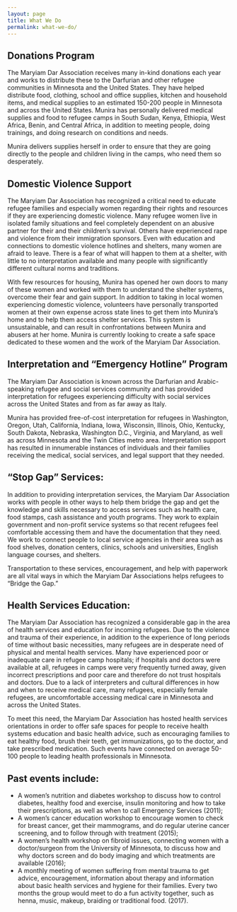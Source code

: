 ```yaml
---
layout: page
title: What We Do
permalink: what-we-do/
---
```


## Donations Program

The Maryiam Dar Association receives many in-kind donations each year and works to 
distribute these to the Darfurian and other refugee communities in Minnesota and the 
United States. They have helped distribute food, clothing, school and office supplies, 
kitchen and household items, and medical supplies to an estimated 150-200 people in
Minnesota and across the United States. Munira has personally delivered medical supplies
and food to refugee camps in South Sudan, Kenya, Ethiopia, West Africa, Benin, and 
Central Africa, in addition to meeting people, doing trainings, and doing research on 
conditions and needs.

Munira delivers supplies herself in order to ensure that they are going directly to the
people and children living in the camps, who need them so desperately. 

## Domestic Violence Support

The Maryiam Dar Association has recognized a critical need to educate 
refugee families and especially women regarding their rights and resources 
if they are experiencing domestic violence. Many refugee women live in 
isolated family situations and feel completely dependent on an abusive 
partner for their and their children’s survival. Others have experienced 
rape and violence from their immigration sponsors. Even with education and 
connections to domestic violence hotlines and shelters, many women are 
afraid to leave. There is a fear of what will happen to them at a shelter, 
with little to no interpretation available and many people with
significantly different cultural norms and traditions. 

With few resources for housing, Munira has opened her own doors to many of 
these women and worked with them to understand the shelter systems, 
overcome their fear and gain support. In addition to taking in local women 
experiencing domestic violence, volunteers have personally transported 
women at their own expense across state lines to get them into Munira’s 
home and to help them access shelter services. This system is 
unsustainable, and can result in confrontations between Munira and abusers 
at her home. Munira is currently looking to create a safe space dedicated 
to these women and the work of the Maryiam Dar Association.

## Interpretation and “Emergency Hotline” Program

The Maryiam Dar Association is known across the Darfurian and Arabic-speaking refugee 
and social services community and has provided interpretation for refugees experiencing 
difficulty with social services across the United States and from as far away as Italy. 

Munira has provided free-of-cost interpretation for refugees in Washington, Oregon, 
Utah, California, Indiana, Iowa, Wisconsin, Illinois, Ohio, Kentucky, South Dakota, 
Nebraska, Washington D.C., Virginia, and Maryland, as well as across Minnesota and the 
Twin Cities metro area. Interpretation support has resulted in innumerable instances of 
individuals and their families receiving the medical, social services, and legal support
that they needed. 

## “Stop Gap” Services:
In addition to providing interpretation services, the Maryiam Dar Association works with
people in other ways to help them bridge the gap and get the knowledge and skills 
necessary to access services such as health care, food stamps, cash assistance and youth
programs. They work to explain government and non-profit service systems so that recent
refugees feel comfortable accessing them and have the documentation that they need. We 
work to connect people to local service agencies in their area such as food shelves, 
donation centers, clinics, schools and universities, English language courses, and 
shelters.

Transportation to these services, encouragement, and help with paperwork are all vital ways in which the Maryiam Dar Associations helps refugees to “Bridge the Gap.”

## Health Services Education:

The Maryiam Dar Association has recognized a considerable gap in the area of health 
services and education for incoming refugees. Due to the violence and trauma of their 
experience, in addition to the experience of long periods of time without basic 
necessities, many refugees are in desperate need of physical and mental health services.
Many have experienced poor or inadequate care in refugee camp hospitals; if hospitals 
and doctors were available at all, refugees in camps were very frequently turned away, 
given incorrect prescriptions and poor care and therefore do not trust hospitals and 
doctors. Due to a lack of interpreters and cultural differences in how and when to 
receive medical care, many refugees, especially female refugees, are uncomfortable 
accessing medical care in Minnesota and across the United States.

To meet this need, the Maryiam Dar Association has hosted health services orientations 
in order to offer safe spaces for people to receive health systems education and basic 
health advice, such as encouraging families to eat healthy food, brush their teeth, get
immunizations, go to the doctor, and take prescribed medication. Such events have 
connected on average 50-100 people to leading health professionals in Minnesota.

## Past events include:

* A women’s nutrition and diabetes workshop to discuss how to control diabetes, healthy
food and exercise, insulin monitoring and how to take their prescriptions, as well as
when to call Emergency Services (2011);
* A women’s cancer education workshop to encourage women to check for breast cancer,
get their mammograms, and do regular uterine cancer screening, and to follow through
with treatment (2015);
* A women’s health workshop on fibroid issues, connecting women with a doctor/surgeon
from the University of Minnesota, to discuss how and why doctors screen and do body
imaging and which treatments are available (2016);
* A monthly meeting of women suffering from mental trauma to get advice,
encouragement, information about therapy and information about basic health services
and hygiene for their families. Every two months the group would meet to do a fun
activity together, such as henna, music, makeup, braiding or traditional food. (2017).
